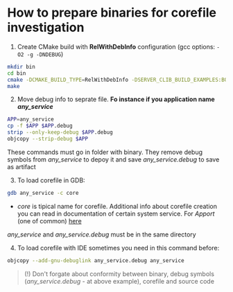 # How to prepare binaries for corefile investigation

1. Create CMake build with **RelWithDebInfo** configuration (gcc options: ```-O2 -g -DNDEBUG```)

```bash
mkdir bin
cd bin
cmake -DCMAKE_BUILD_TYPE=RelWithDebInfo -DSERVER_CLIB_BUILD_EXAMPLES:BOOL=ON ..
make
```

2. Move debug info to seprate file. **Fo instance if you application name _any_service_**

```bash
APP=any_service
cp -f $APP $APP.debug
strip --only-keep-debug $APP.debug
objcopy --strip-debug $APP
```

These commands must go in folder with binary. They remove debug symbols from _any_service_
to depoy it and save _any_service.debug_ to save as artifact

3. To load corefile in GDB:

```bash
gdb any_service -c core
```

* _core_ is tipical name for corefile. Additional info about corefile creation you can read in documentation of certain system service. For *Apport* (one of common) [here](https://wiki.ubuntu.com/Apport)

_any_service_ and _any_service.debug_ must be in the same directory

4. To load corefile with IDE sometimes you need in this command before:


```bash
objcopy --add-gnu-debuglink any_service.debug any_service
```


> (!) Don't forgate about conformity between binary, debug symbols (_any_service.debug_ - at above example), corefile and source code
